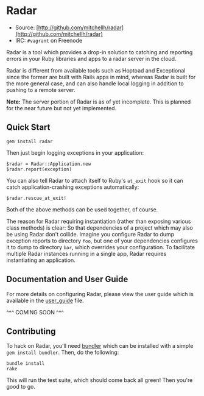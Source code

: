 # Radar

* Source: [http://github.com/mitchellh/radar](http://github.com/mitchellh/radar)
* IRC: `#vagrant` on Freenode

Radar is a tool which provides a drop-in solution to catching and reporting
errors in your Ruby libraries and apps to a radar server in the cloud.

Radar is different from available tools such as Hoptoad and Exceptional
since the former are built with Rails apps in mind, whereas Radar is
built for the more general case, and can also handle local logging in
addition to pushing to a remote server.

**Note:** The server portion of Radar is as of yet incomplete. This is
planned for the near future but not yet implemented.


## Quick Start

    gem install radar

Then just begin logging exceptions in your application:

    $radar = Radar::Application.new
    $radar.report(exception)

You can also tell Radar to attach itself to Ruby's `at_exit` hook
so it can catch application-crashing exceptions automatically:

    $radar.rescue_at_exit!

Both of the above methods can be used together, of course.

The reason for Radar requiring instantiation (rather than exposing
various class methods) is clear: So that dependencies of a project
which may also be using Radar don't collide. Imagine you configure
Radar to dump exception reports to directory `foo`, but one of your
dependencies configures it to dump to directory `bar`, which overrides
your configuration. To facilitate multiple Radar instances running
in a single app, Radar requires instantiating an application.

## Documentation and User Guide

For more details on configuring Radar, please view the user guide
which is available in the [user_guide](#) file.

^^^ COMING SOON ^^^

## Contributing

To hack on Radar, you'll need [bundler](http://github.com/carlhuda/bundler) which
can be installed with a simple `gem install bundler`. Then, do the following:

    bundle install
    rake

This will run the test suite, which should come back all green! Then you're
good to go.
